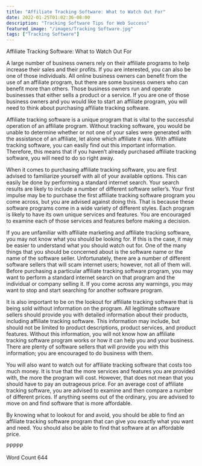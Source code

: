 ```yaml
---
title: "Affiliate Tracking Software: What to Watch Out For"
date: 2022-01-25T01:02:36-08:00
description: "Tracking Software Tips for Web Success"
featured_image: "/images/Tracking Software.jpg"
tags: ["Tracking Software"]
---
```


Affiliate Tracking Software: What to Watch Out For

A large number of business owners rely on their affiliate programs to help increase their sales and their profits.  If you are interested, you can also be one of those individuals.  All online business owners can benefit from the use of an affiliate program, but there are some business owners who can benefit more than others. Those business owners run and operate businesses that either sells a product or a service.  If you are one of those business owners and you would like to start an affiliate program, you will need to think about purchasing affiliate tracking software.

Affiliate tracking software is a unique program that is vital to the successful operation of an affiliate program.  Without tracking software, you would be unable to determine whether or not one of your sales were generated with the assistance of an affiliate, let alone which affiliate it was.  With affiliate tracking software, you can easily find out this important information.  Therefore, this means that if you haven’t already purchased affiliate tracking software, you will need to do so right away.

When it comes to purchasing affiliate tracking software, you are first advised to familiarize yourself with all of your available options.  This can easily be done by performing a standard internet search. Your search results are likely to include a number of different software seller’s.  Your first impulse may be to purchase the first affiliate tracking software program you come across, but you are advised against doing this. That is because these software programs come in a wide variety of different styles. Each program is likely to have its own unique services and features.  You are encouraged to examine each of those services and features before making a decision.

If you are unfamiliar with affiliate marketing and affiliate tracking software, you may not know what you should be looking for.  If this is the case, it may be easier to understand what you should watch out for. One of the many things that you should be concerned about is the software name or the name of the software seller.  Unfortunately, there are a number of different software sellers that will scam internet users; however, not all of them will.  Before purchasing a particular affiliate tracking software program, you may want to perform a standard internet search on that program and the individual or company selling it.  If you come across any warnings, you may want to stop and start searching for another software program.

It is also important to be on the lookout for affiliate tracking software that is being sold without information on the program. All legitimate software sellers should provide you with detailed information about their products, including affiliate tracking software. This information may include, but should not be limited to product descriptions, product services, and product features.  Without this information, you will not know how an affiliate tracking software program works or how it can help you and your business. There are plenty of software sellers that will provide you with this information; you are encouraged to do business with them.  

You will also want to watch out for affiliate tracking software that costs too much money. It is true that the more services and features you are provided with, the more the program will cost.  However, that does not mean that you should have to pay an outrageous price.  For an average cost of affiliate tracking software, you are advised to examine and then compare a number of different prices.  If anything seems out of the ordinary, you are advised to move on and find software that is more affordable.  

By knowing what to lookout for and avoid, you should be able to find an affiliate tracking software program that can give you exactly what you want and need.  You should also be able to find that software at an affordable price.

PPPPP

Word Count 644

